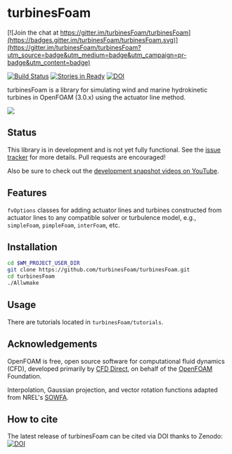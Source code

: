 turbinesFoam
============

[![Join the chat at https://gitter.im/turbinesFoam/turbinesFoam](https://badges.gitter.im/turbinesFoam/turbinesFoam.svg)](https://gitter.im/turbinesFoam/turbinesFoam?utm_source=badge&utm_medium=badge&utm_campaign=pr-badge&utm_content=badge)

[![Build Status](https://travis-ci.org/turbinesFoam/turbinesFoam.svg?branch=master)](https://travis-ci.org/turbinesFoam/turbinesFoam)
[![Stories in Ready](https://badge.waffle.io/turbinesfoam/turbinesfoam.png?label=ready&title=Ready)](https://waffle.io/turbinesfoam/turbinesfoam)
[![DOI](https://zenodo.org/badge/4234/turbinesFoam/turbinesFoam.svg)](https://zenodo.org/badge/latestdoi/4234/turbinesFoam/turbinesFoam)

turbinesFoam is a library for simulating wind and marine
hydrokinetic turbines in OpenFOAM (3.0.x) using the actuator line method.

[![](https://cloud.githubusercontent.com/assets/4604869/10141523/f2e3ad9a-65da-11e5-971c-b736abd30c3b.png)](https://www.youtube.com/watch?v=THZvV4R1vow)


Status
------

This library is in development and is not yet fully functional.
See the [issue tracker](https://github.com/petebachant/turbinesFoam/issues)
for more details.
Pull requests are encouraged!

Also be sure to check out the
[development snapshot videos on YouTube](https://www.youtube.com/playlist?list=PLOlLyh5gytG8n8D3V1lDeZ3e9fJf9ux-e).


Features
--------

`fvOptions` classes for adding actuator lines and turbines constructed from
actuator lines to any compatible solver or turbulence model, e.g.,
`simpleFoam`, `pimpleFoam`, `interFoam`, etc.


Installation
------------

```bash
cd $WM_PROJECT_USER_DIR
git clone https://github.com/turbinesFoam/turbinesFoam.git
cd turbinesFoam
./Allwmake
```


Usage
-----
There are tutorials located in `turbinesFoam/tutorials`.


Acknowledgements
----------------

OpenFOAM is free, open source software for computational fluid dynamics (CFD),
developed primarily by [CFD Direct](http://cfd.direct), on behalf of the
[OpenFOAM](http://openfoam.org) Foundation.

Interpolation, Gaussian projection, and vector rotation functions adapted from
NREL's [SOWFA](https://github.com/NREL/SOWFA).


How to cite
-----------

The latest release of turbinesFoam can be cited via DOI thanks to Zenodo: [![DOI](https://zenodo.org/badge/4234/turbinesFoam/turbinesFoam.svg)](https://zenodo.org/badge/latestdoi/4234/turbinesFoam/turbinesFoam)
